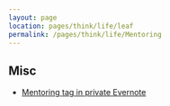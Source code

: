 ```yaml
---
layout: page
location: pages/think/life/leaf
permalink: /pages/think/life/Mentoring
---
```



## Misc

- [Mentoring tag in private Evernote](https://www.evernote.com/client/web?login=true#?an=true&n=1780a492-09c1-4f95-98f3-1df54ea0cb13&query=tag%1FMentoring%1FtagGuid%3A79077ae6-4927-4551-b7ae-845045912b3e%1Eview%3AVIEW%2FALL_NOTES&)
